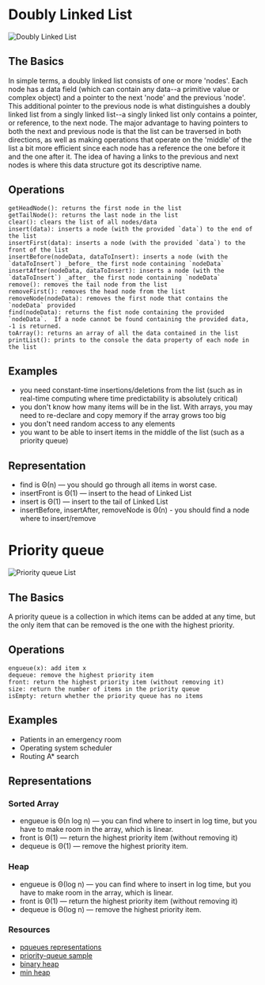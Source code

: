 # Doubly Linked List
![Doubly Linked List](https://github.com/khdevnet/algorithms/blob/master/data-sturctures/linked-list.jpg)
## The Basics

In simple terms, a doubly linked list consists of one or more 'nodes'.  Each node has a data field (which can contain any data--a primitive value or complex object) and a pointer to the next 'node' and the previous 'node'. This additional pointer to the previous node is what distinguishes a doubly linked list from a singly linked list--a singly linked list only contains a pointer, or reference, to the next node.  The major advantage to having pointers to both the next and previous node is that the list can be traversed in both
directions, as well as making operations that operate on the 'middle' of the list a bit more efficient since each node has a reference the one before it and the one after it.  The idea of having a links to the previous and next nodes is where this data structure got its descriptive name.

## Operations

```
getHeadNode(): returns the first node in the list
getTailNode(): returns the last node in the list
clear(): clears the list of all nodes/data
insert(data): inserts a node (with the provided `data`) to the end of the list
insertFirst(data): inserts a node (with the provided `data`) to the front of the list
insertBefore(nodeData, dataToInsert): inserts a node (with the `dataToInsert`) _before_ the first node containing `nodeData`
insertAfter(nodeData, dataToInsert): inserts a node (with the `dataToInsert`) _after_ the first node containing `nodeData`
remove(): removes the tail node from the list
removeFirst(): removes the head node from the list
removeNode(nodeData): removes the first node that contains the `nodeData` provided
find(nodeData): returns the fist node containing the provided `nodeData`.  If a node cannot be found containing the provided data, -1 is returned.
toArray(): returns an array of all the data contained in the list
printList(): prints to the console the data property of each node in the list
```

## Examples
* you need constant-time insertions/deletions from the list (such as in real-time computing where time predictability is absolutely critical)
* you don't know how many items will be in the list. With arrays, you may need to re-declare and copy memory if the array grows too big
* you don't need random access to any elements
* you want to be able to insert items in the middle of the list (such as a priority queue)

## Representation
* find is Θ(n) — you should go through all items in worst case.
* insertFront is Θ(1) — insert to the head of Linked List
* insert is Θ(1) — insert to the tail of Linked List
* insertBefore, insertAfter, removeNode is Θ(n) - you should find a node where to insert/remove

# Priority queue
![Priority queue List](https://github.com/khdevnet/algorithms/blob/master/data-sturctures/priority-queue.jpg)
## The Basics
A priority queue is a collection in which items can be added at any time, but the only item that can be removed is the one with the highest priority.

## Operations

```
engueue(x): add item x
dequeue: remove the highest priority item
front: return the highest priority item (without removing it)
size: return the number of items in the priority queue
isEmpty: return whether the priority queue has no items
```
## Examples
* Patients in an emergency room
* Operating system scheduler
* Routing A* search

## Representations

### Sorted Array
* engueue is Θ(n log n) — you can find where to insert in log time, but you have to make room in the array, which is linear.
* front is Θ(1) — return the highest priority item (without removing it)
* dequeue is Θ(1) — remove the highest priority item.

### Heap
* engueue is  Θ(log n) — you can find where to insert in log time, but you have to make room in the array, which is linear.
* front is Θ(1) — return the highest priority item (without removing it)
* dequeue is Θ(log n) — remove the highest priority item.

### Resources
* [pqueues representations](https://cs.lmu.edu/~ray/notes/pqueues/)
* [priority-queue sample](https://github.com/adamhooper/js-priority-queue)
* [binary heap](https://en.wikipedia.org/wiki/Binary_heap)
* [min heap](https://medium.com/@randerson112358/lets-build-a-min-heap-4d863cac6521)

